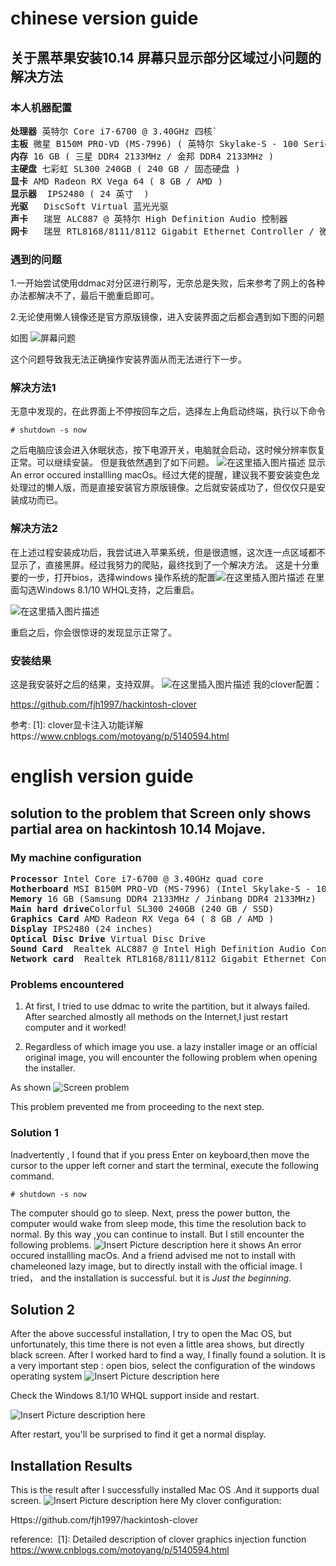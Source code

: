 
# chinese version guide
## 关于黑苹果安装10.14 屏幕只显示部分区域过小问题的解决方法
### 本人机器配置
<pre>
<b>处理器</b> 英特尔 Core i7-6700 @ 3.40GHz 四核`
<b>主板</b> 微星 B150M PRO-VD (MS-7996) ( 英特尔 Skylake-S - 100 Series/C230 Series 芯片组 Family - A148 )
<b>内存</b> 16 GB ( 三星 DDR4 2133MHz / 金邦 DDR4 2133MHz )
<b>主硬盘</b> 七彩虹 SL300 240GB ( 240 GB / 固态硬盘 )
<b>显卡</b> AMD Radeon RX Vega 64 ( 8 GB / AMD )
<b>显示器</b>	IPS2480 ( 24 英寸  )
<b>光驱</b>	DiscSoft Virtual 蓝光光驱
<b>声卡</b>	瑞昱 ALC887 @ 英特尔 High Definition Audio 控制器
<b>网卡</b>	瑞昱 RTL8168/8111/8112 Gigabit Ethernet Controller / 微星
</pre>
### 遇到的问题
1.一开始尝试使用ddmac对分区进行刷写，无奈总是失败，后来参考了网上的各种办法都解决不了，最后干脆重启即可。

2.无论使用懒人镜像还是官方原版镜像，进入安装界面之后都会遇到如下图的问题

如图
![屏幕问题](WechatIMG3.jpeg)

这个问题导致我无法正确操作安装界面从而无法进行下一步。
### 解决方法1

无意中发现的，在此界面上不停按回车之后，选择左上角启动终端，执行以下命令

```
# shutdown -s now
```

之后电脑应该会进入休眠状态，按下电源开关，电脑就会启动，这时候分辨率恢复正常。可以继续安装。
但是我依然遇到了如下问题。
![在这里插入图片描述](QQ20190306-1.JPG)
显示 An error occured installling macOs。经过大佬的提醒，建议我不要安装变色龙处理过的懒人版，而是直接安装官方原版镜像。之后就安装成功了，但仅仅只是安装成功而已。
### 解决方法2
在上述过程安装成功后，我尝试进入苹果系统，但是很遗憾，这次连一点区域都不显示了，直接黑屏。经过我努力的爬贴，最终找到了一个解决方法。
这是十分重要的一步，打开bios，选择windows 操作系统的配置![在这里插入图片描述](WechatIMG4.jpeg)
在里面勾选Windows 8.1/10 WHQL支持，之后重启。

![在这里插入图片描述](WechatIMG1.jpeg)

重启之后，你会很惊讶的发现显示正常了。
### 安装结果
这是我安装好之后的结果，支持双屏。
![在这里插入图片描述](QQ20190306-0.JPG)
我的clover配置：

https://github.com/fjh1997/hackintosh-clover

参考:
 [1]: clover显卡注入功能详解https://www.cnblogs.com/motoyang/p/5140594.html

# english version guide

## solution to the problem that Screen only shows partial area on hackintosh 10.14 Mojave.

### My machine configuration
<pre>
<b>Processor</b> Intel Core i7-6700 @ 3.40GHz quad core
<b>Motherboard</b> MSI B150M PRO-VD (MS-7996) (Intel Skylake-S - 100 Series/C230 Series Chipset Family - A148 )
<b>Memory</b> 16 GB (Samsung DDR4 2133MHz / Jinbang DDR4 2133MHz)
<b>Main hard drive</b>Colorful SL300 240GB (240 GB / SSD)
<b>Graphics Card</b> AMD Radeon RX Vega 64 ( 8 GB / AMD )
<b>Display</b> IPS2480 (24 inches)
<b>Optical Disc Drive</b> Virtual Disc Drive
<b>Sound Card</b>  Realtek ALC887 @ Intel High Definition Audio Controller
<b>Network card</b>  Realtek RTL8168/8111/8112 Gigabit Ethernet Controller / MSI
</pre>
### Problems encountered
1. At first, I tried to use ddmac to write the partition, but it always failed. After searched almostly all  methods on the Internet,I just restart computer and it worked!

2. Regardless of which image you use. a lazy installer image or an official original image, you will encounter the following problem when opening the installer.

As shown
![Screen problem](WechatIMG3.jpeg)

This problem prevented me from proceeding to the next step.
### Solution 1

Inadvertently , I found that if you press Enter on keyboard,then move the cursor to the upper left corner and start the terminal, execute the following command.

```
# shutdown -s now
```

The computer should go to sleep. Next, press the power button, the computer would wake from sleep mode, this time the resolution back to normal. By this way ,you can continue to install.
But I still encounter the following problems.
![Insert Picture description here](QQ20190306-1.JPG)
it shows An error occured installling macOs. And a friend advised me not to install with chameleoned lazy image, but to directly install with the official image. I tried， and the installation is successful. but  it is *Just the beginning*.
## Solution 2
After the above  successful installation, I try to open the Mac OS, but unfortunately, this time there is not even a little area shows, but directly black screen. After I worked hard to find a way, I finally found a solution.
It is a very important step : open bios, select the configuration of the windows operating system
![Insert Picture description here](WechatIMG0.jpeg)

Check the Windows 8.1/10 WHQL support inside and restart.

![Insert Picture description here](WechatIMG2.jpeg)

After  restart, you'll be surprised to find it get a normal display.
## Installation Results
This is the result after I successfully installed Mac OS .And it supports dual screen.
![Insert Picture description here](QQ20190306-0.JPG)
My clover configuration:

Https://github.com/fjh1997/hackintosh-clover

reference:
 [1]: Detailed description of clover graphics injection function https://www.cnblogs.com/motoyang/p/5140594.html

